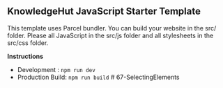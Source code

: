 ## KnowledgeHut JavaScript Starter Template

This template uses Parcel bundler. You can build your website in the src/ folder. Please all JavaScript in the src/js folder and all stylesheets in the src/css folder.

**Instructions**

- Development : `npm run dev`
- Production Build: `npm run build`
#   6 7 - S e l e c t i n g E l e m e n t s  
 